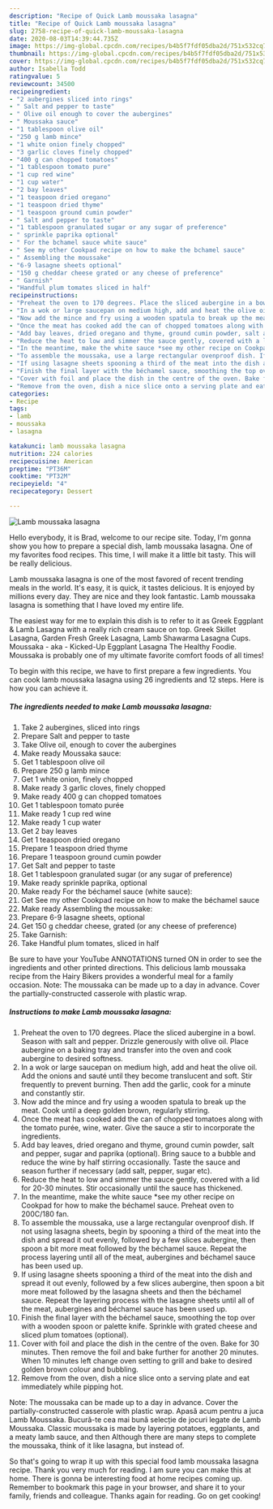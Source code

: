 ```yaml
---
description: "Recipe of Quick Lamb moussaka lasagna"
title: "Recipe of Quick Lamb moussaka lasagna"
slug: 2758-recipe-of-quick-lamb-moussaka-lasagna
date: 2020-08-03T14:39:44.735Z
image: https://img-global.cpcdn.com/recipes/b4b5f7fdf05dba2d/751x532cq70/lamb-moussaka-lasagna-recipe-main-photo.jpg
thumbnail: https://img-global.cpcdn.com/recipes/b4b5f7fdf05dba2d/751x532cq70/lamb-moussaka-lasagna-recipe-main-photo.jpg
cover: https://img-global.cpcdn.com/recipes/b4b5f7fdf05dba2d/751x532cq70/lamb-moussaka-lasagna-recipe-main-photo.jpg
author: Isabella Todd
ratingvalue: 5
reviewcount: 34500
recipeingredient:
- "2 aubergines sliced into rings"
- " Salt and pepper to taste"
- " Olive oil enough to cover the aubergines"
- " Moussaka sauce"
- "1 tablespoon olive oil"
- "250 g lamb mince"
- "1 white onion finely chopped"
- "3 garlic cloves finely chopped"
- "400 g can chopped tomatoes"
- "1 tablespoon tomato pure"
- "1 cup red wine"
- "1 cup water"
- "2 bay leaves"
- "1 teaspoon dried oregano"
- "1 teaspoon dried thyme"
- "1 teaspoon ground cumin powder"
- " Salt and pepper to taste"
- "1 tablespoon granulated sugar or any sugar of preference"
- " sprinkle paprika optional"
- " For the bchamel sauce white sauce"
- " See my other Cookpad recipe on how to make the bchamel sauce"
- " Assembling the moussake"
- "6-9 lasagne sheets optional"
- "150 g cheddar cheese grated or any cheese of preference"
- " Garnish"
- "Handful plum tomates sliced in half"
recipeinstructions:
- "Preheat the oven to 170 degrees. Place the sliced aubergine in a bowl. Season with salt and pepper. Drizzle generously with olive oil. Place aubergine on a baking tray and transfer into the oven and cook aubergine to desired softness."
- "In a wok or large saucepan on medium high, add and heat the olive oil. Add the onions and sauté until they become translucent and soft. Stir frequently to prevent burning. Then add the garlic, cook for a minute and constantly stir."
- "Now add the mince and fry using a wooden spatula to break up the meat. Cook until a deep golden brown, regularly stirring."
- "Once the meat has cooked add the can of chopped tomatoes along with the tomato purée, wine, water. Give the sauce a stir to incorporate the ingredients."
- "Add bay leaves, dried oregano and thyme, ground cumin powder, salt and pepper, sugar and paprika (optional). Bring sauce to a bubble and reduce the wine by half stirring occasionally. Taste the sauce and season further if necessary (add salt, pepper, sugar etc)."
- "Reduce the heat to low and simmer the sauce gently, covered with a lid for 20-30 minutes. Stir occasionally until the sauce has thickened."
- "In the meantime, make the white sauce *see my other recipe on Cookpad for how to make the béchamel sauce. Preheat oven to 200C/180 fan."
- "To assemble the moussaka, use a large rectangular ovenproof dish. If not using lasagna sheets, begin by spooning a third of the meat into the dish and spread it out evenly, followed by a few slices aubergine, then spoon a bit more meat followed by the béchamel sauce. Repeat the process layering until all of the meat, aubergines and béchamel sauce has been used up."
- "If using lasagne sheets spooning a third of the meat into the dish and spread it out evenly, followed by a few slices aubergine, then spoon a bit more meat followed by the lasagna sheets and then the béchamel sauce. Repeat the layering process with the lasagne sheets until all of the meat, aubergines and béchamel sauce has been used up."
- "Finish the final layer with the béchamel sauce, smoothing the top over with a wooden spoon or palette knife. Sprinkle with grated cheese and sliced plum tomatoes (optional)."
- "Cover with foil and place the dish in the centre of the oven. Bake for 30 minutes. Then remove the foil and bake further for another 20 minutes. When 10 minutes left change oven setting to grill and bake to desired golden brown colour and bubbling."
- "Remove from the oven, dish a nice slice onto a serving plate and eat immediately while pipping hot."
categories:
- Recipe
tags:
- lamb
- moussaka
- lasagna

katakunci: lamb moussaka lasagna 
nutrition: 224 calories
recipecuisine: American
preptime: "PT36M"
cooktime: "PT32M"
recipeyield: "4"
recipecategory: Dessert

---
```



![Lamb moussaka lasagna](https://img-global.cpcdn.com/recipes/b4b5f7fdf05dba2d/751x532cq70/lamb-moussaka-lasagna-recipe-main-photo.jpg)

Hello everybody, it is Brad, welcome to our recipe site. Today, I'm gonna show you how to prepare a special dish, lamb moussaka lasagna. One of my favorites food recipes. This time, I will make it a little bit tasty. This will be really delicious.

Lamb moussaka lasagna is one of the most favored of recent trending meals in the world. It's easy, it is quick, it tastes delicious. It is enjoyed by millions every day. They are nice and they look fantastic. Lamb moussaka lasagna is something that I have loved my entire life.

The easiest way for me to explain this dish is to refer to it as Greek Eggplant &amp; Lamb Lasagna with a really rich cream sauce on top. Greek Skillet Lasagna, Garden Fresh Greek Lasagna, Lamb Shawarma Lasagna Cups. Moussaka - aka - Kicked-Up Eggplant Lasagna The Healthy Foodie. Moussaka is probably one of my ultimate favorite comfort foods of all times!


To begin with this recipe, we have to first prepare a few ingredients. You can cook lamb moussaka lasagna using 26 ingredients and 12 steps. Here is how you can achieve it.

<!--inarticleads1-->

##### The ingredients needed to make Lamb moussaka lasagna:

1. Take 2 aubergines, sliced into rings
1. Prepare  Salt and pepper to taste
1. Take  Olive oil, enough to cover the aubergines
1. Make ready  Moussaka sauce:
1. Get 1 tablespoon olive oil
1. Prepare 250 g lamb mince
1. Get 1 white onion, finely chopped
1. Make ready 3 garlic cloves, finely chopped
1. Make ready 400 g can chopped tomatoes
1. Get 1 tablespoon tomato purée
1. Make ready 1 cup red wine
1. Make ready 1 cup water
1. Get 2 bay leaves
1. Get 1 teaspoon dried oregano
1. Prepare 1 teaspoon dried thyme
1. Prepare 1 teaspoon ground cumin powder
1. Get  Salt and pepper to taste
1. Get 1 tablespoon granulated sugar (or any sugar of preference)
1. Make ready  sprinkle paprika, optional
1. Make ready  For the béchamel sauce (white sauce):
1. Get  See my other Cookpad recipe on how to make the béchamel sauce
1. Make ready  Assembling the moussake:
1. Prepare 6-9 lasagne sheets, optional
1. Get 150 g cheddar cheese, grated (or any cheese of preference)
1. Take  Garnish:
1. Take Handful plum tomates, sliced in half


Be sure to have your YouTube ANNOTATIONS turned ON in order to see the ingredients and other printed directions. This delicious lamb moussaka recipe from the Hairy Bikers provides a wonderful meal for a family occasion. Note: The moussaka can be made up to a day in advance. Cover the partially-constructed casserole with plastic wrap. 

<!--inarticleads2-->

##### Instructions to make Lamb moussaka lasagna:

1. Preheat the oven to 170 degrees. Place the sliced aubergine in a bowl. Season with salt and pepper. Drizzle generously with olive oil. Place aubergine on a baking tray and transfer into the oven and cook aubergine to desired softness.
1. In a wok or large saucepan on medium high, add and heat the olive oil. Add the onions and sauté until they become translucent and soft. Stir frequently to prevent burning. Then add the garlic, cook for a minute and constantly stir.
1. Now add the mince and fry using a wooden spatula to break up the meat. Cook until a deep golden brown, regularly stirring.
1. Once the meat has cooked add the can of chopped tomatoes along with the tomato purée, wine, water. Give the sauce a stir to incorporate the ingredients.
1. Add bay leaves, dried oregano and thyme, ground cumin powder, salt and pepper, sugar and paprika (optional). Bring sauce to a bubble and reduce the wine by half stirring occasionally. Taste the sauce and season further if necessary (add salt, pepper, sugar etc).
1. Reduce the heat to low and simmer the sauce gently, covered with a lid for 20-30 minutes. Stir occasionally until the sauce has thickened.
1. In the meantime, make the white sauce *see my other recipe on Cookpad for how to make the béchamel sauce. Preheat oven to 200C/180 fan.
1. To assemble the moussaka, use a large rectangular ovenproof dish. If not using lasagna sheets, begin by spooning a third of the meat into the dish and spread it out evenly, followed by a few slices aubergine, then spoon a bit more meat followed by the béchamel sauce. Repeat the process layering until all of the meat, aubergines and béchamel sauce has been used up.
1. If using lasagne sheets spooning a third of the meat into the dish and spread it out evenly, followed by a few slices aubergine, then spoon a bit more meat followed by the lasagna sheets and then the béchamel sauce. Repeat the layering process with the lasagne sheets until all of the meat, aubergines and béchamel sauce has been used up.
1. Finish the final layer with the béchamel sauce, smoothing the top over with a wooden spoon or palette knife. Sprinkle with grated cheese and sliced plum tomatoes (optional).
1. Cover with foil and place the dish in the centre of the oven. Bake for 30 minutes. Then remove the foil and bake further for another 20 minutes. When 10 minutes left change oven setting to grill and bake to desired golden brown colour and bubbling.
1. Remove from the oven, dish a nice slice onto a serving plate and eat immediately while pipping hot.


Note: The moussaka can be made up to a day in advance. Cover the partially-constructed casserole with plastic wrap. Apasă acum pentru a juca Lamb Moussaka. Bucură-te cea mai bună selecție de jocuri legate de Lamb Moussaka. Classic moussaka is made by layering potatoes, eggplants, and a meaty lamb sauce, and then Although there are many steps to complete the moussaka, think of it like lasagna, but instead of. 

So that's going to wrap it up with this special food lamb moussaka lasagna recipe. Thank you very much for reading. I am sure you can make this at home. There is gonna be interesting food at home recipes coming up. Remember to bookmark this page in your browser, and share it to your family, friends and colleague. Thanks again for reading. Go on get cooking!
